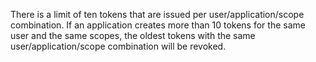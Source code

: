 There is a limit of ten tokens that are issued per user/application/scope combination. If an application creates more than 10 tokens for the same user and the same scopes, the oldest tokens with the same user/application/scope combination will be revoked.